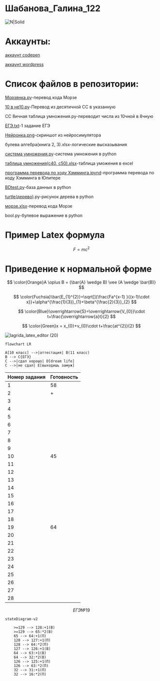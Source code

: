 # Шабанова_Галина_122
![N|Solid](https://scientificrussia.ru/images/b/teb-full.jpg)
# Аккаунты:


[аккаунт codepen](https://codepen.io/Galua122)


[аккаунт wordpress](https://wordpress.com/home/reallife979489743.wordpress.com)
 
 
# Список файлов в репозитории:


[Морзянка.py](https://github.com/Galua122/works/blob/main/%D0%BC%D0%BE%D1%80%D0%B7%D1%8F%D0%BD%D0%BA%D0%B0.py)-перевод кода Морзе


[10 в не10.py](https://github.com/Galua122/works/blob/main/10%20%D0%BD%D0%B510.py)-Перевод из десятичной СС в указанную 


СС 8ичная таблица умножения.py-переводит числа из 10чной в 8чную


[ЕГЭ.txt](https://github.com/Galua122/works/blob/main/%D0%95%D0%93%D0%AD.txt)-1 задание ЕГЭ


[Нейронка.png](https://github.com/Galua122/works/blob/main/%D0%9D%D0%B5%D0%B9%D1%80%D0%BE%D0%BD%D0%BA%D0%B0.png)-скриншот из нейросимулятора


булева алгебра(книга 2, 3).xlsx-логические высказывания


[система умножения.py](https://github.com/Galua122/works/blob/main/%D1%81%D0%B8%D1%81%D1%82%D0%B5%D0%BC%D0%B0%20%D1%83%D0%BC%D0%BD%D0%BE%D0%B6%D0%B5%D0%BD%D0%B8%D1%8F.py)-система умножения в python


[таблица умножения(с40, с50).xlsx](https://github.com/Galua122/works/blob/main/%D1%8140%2C%D1%8150.xlsx)-таблица уможения в excel


[программа перевода по ходу Хэмминга.ipynd](https://github.com/Galua122/works/blob/main/%D0%BF%D1%80%D0%BE%D0%B3%D1%80%D0%B0%D0%BC%D0%BC%D0%B0%20%D0%BF%D0%B5%D1%80%D0%B5%D0%B2%D0%BE%D0%B4%D0%B0%20%D0%BF%D0%BE%20%D1%85%D0%BE%D0%B4%D1%83%20%D0%A5%D1%8D%D0%BC%D0%BC%D0%B8%D0%BD%D0%B3%D0%B0.ipynb)-программа перевода по коду Хэмминга в Юпитере


[BDtest.py](https://github.com/Galua122/works/blob/main/bdtest.py)-база данных в python


[turtle(дерево)](https://github.com/Galua122/works/tree/main/turtle).py-рисунок дерева в python


[морзе.xlsx](https://github.com/Galua122/works/blob/main/%D0%BC%D0%BE%D1%80%D0%B7%D0%B0.xlsx)-перевод кода Морзе


bool.py-булевое выражение в python


# Пример Latex формула

$$ F=mc^2 $$


# Приведение к нормальной форме

$$ \color{Orange}A \oplus B = (\bar{A} \wedge  B) \vee (A \wedge  \bar{B)} $$


$$ \color{Fuchsia}\bar{E_{1}^{2}}=\sqrt[]{\frac{Fa^{x-1} }{(x-1)\cdot x}}+\alpha^{\frac{1}{3}}_{1}+\beta^{\frac{2}{3}}_{2} $$


$$ \color{Blue}\overrightarrow{S}=\overrightarrow{V_{0}}\cdot t+\frac{\overrightarrow{a}t}{2} $$


$$ \color{Green}x = x_{0}+v_{0}\cdot t+\frac{at^{2}}{2} $$


![lagrida_latex_editor (20)](https://user-images.githubusercontent.com/114716791/201263123-1957016d-e3e7-45eb-98c9-9adf5d359fb5.png)


```mermaid
flowchart LR

A[10 класс] -->|аттестация| B(11 класс)
B --> C{ЕГЭ}
C -->|сдал хорошо| D[dream life]
C -->|не сдал| E[выходишь замуж]
```




| Номер задания | Готовность |
| ------ | ------ |
| 1 | 58 |
| 2 | + |
| 3 |  |
| 4 |  |
| 5 |  |
| 6 |  |
| 7 |  |
| 8 |  |
| 9 |  |
| 10 | 45 |
| 11 |  |
| 12 |  |
| 13 |  |
| 14 |  |
| 15 |  |
| 16 |  |
| 17 |  |
| 18 |  |
| 19 | 64 |
| 20 |  |
| 21 |  |
| 22 |  |
| 23 |  |
| 24 |  |
| 25 |  |
| 26 |  |
| 27 |  |
| 28 |  |


$$ ЕГЭ №19 $$

```mermaid
stateDiagram-v2

    >=129 --> 128:+1(В)
    >=129 --> 65:*2(В)
    65 --> 64:+1(П)
    128 --> 127:+1(П)
    128 --> 64:*2(П)
    127 --> 126:+1(В)
    64 --> 63:+1(В)
    64 --> 32:*2(В)
    126 --> 125:+1(П)
    126 --> 63:*2(П)
    32 --> 31:+1(П)
    32 --> 16:*2(П)
```
